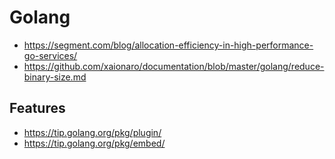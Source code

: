 Golang
====

- https://segment.com/blog/allocation-efficiency-in-high-performance-go-services/
- https://github.com/xaionaro/documentation/blob/master/golang/reduce-binary-size.md

## Features

- https://tip.golang.org/pkg/plugin/
- https://tip.golang.org/pkg/embed/
